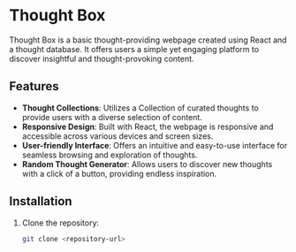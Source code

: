 # Thought Box

Thought Box is a basic thought-providing webpage created using React and a thought database. It offers users a simple yet engaging platform to discover insightful and thought-provoking content.

## Features

- **Thought Collections**: Utilizes a Collection of curated thoughts to provide users with a diverse selection of content.
- **Responsive Design**: Built with React, the webpage is responsive and accessible across various devices and screen sizes.
- **User-friendly Interface**: Offers an intuitive and easy-to-use interface for seamless browsing and exploration of thoughts.
- **Random Thought Generator**: Allows users to discover new thoughts with a click of a button, providing endless inspiration.

## Installation

1. Clone the repository:

   ```bash
   git clone <repository-url>
